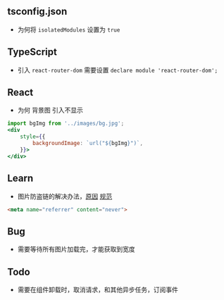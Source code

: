 ## tsconfig.json

- 为何将 `isolatedModules` 设置为 `true`  


## TypeScript

- 引入 `react-router-dom` 需要设置 `declare module 'react-router-dom';`

## React

- 为何 背景图 引入不显示
```jsx
import bgImg from '../images/bg.jpg';
<div
    style={{
        backgroundImage: `url("${bgImg}")`,
    }}>
</div>
```

## Learn
- 图片防盗链的解决办法，[原因](https://www.cnblogs.com/liuxiaopi/p/8084896.html) [规范](https://html.spec.whatwg.org/multipage/semantics.html#meta-referrer)

```html
<meta name="referrer" content="never">
```

## Bug

- 需要等待所有图片加载完，才能获取到宽度

## Todo

- 需要在组件卸载时，取消请求，和其他异步任务，订阅事件